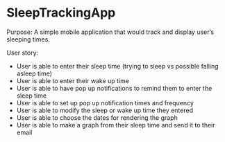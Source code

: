 # SleepTrackingApp

Purpose: A simple mobile application that would track and display user’s sleeping times.


User story:

-	User is able to enter their sleep time (trying to sleep vs possible falling asleep time)
-	User is able to enter their wake up time
-	User is able to have pop up notifications to remind them to enter the sleep time
-	User is able to set up pop up notification times and frequency
-	User is able to modify the sleep or wake up time they entered
- User is able to choose the dates for rendering the graph
-	User is able to make a graph from their sleep time and send it to their email
